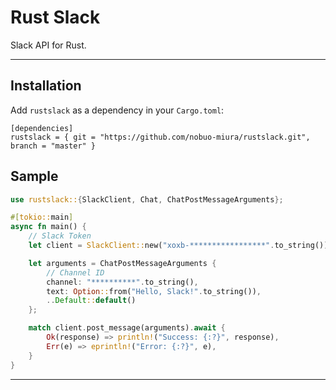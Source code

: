 # Rust Slack

Slack API for Rust.

---

## Installation

Add `rustslack` as a dependency in your `Cargo.toml`:

```
[dependencies]
rustslack = { git = "https://github.com/nobuo-miura/rustslack.git", branch = "master" }
```



## Sample



```rust
use rustslack::{SlackClient, Chat, ChatPostMessageArguments};

#[tokio::main]
async fn main() {
    // Slack Token
    let client = SlackClient::new("xoxb-*****************".to_string());

    let arguments = ChatPostMessageArguments {
        // Channel ID
        channel: "**********".to_string(),
        text: Option::from("Hello, Slack!".to_string()),
        ..Default::default()
    };

    match client.post_message(arguments).await {
        Ok(response) => println!("Success: {:?}", response),
        Err(e) => eprintln!("Error: {:?}", e),
    }
}
```

---

